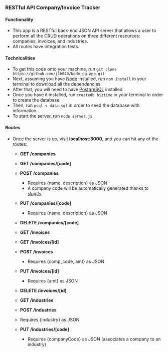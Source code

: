 ### RESTful API Company/Invoice Tracker

#### Functionality

- This app is a RESTful back-end JSON API server that allows a user to perform all the CRUD operations on three different resources: companies, invoices, and industries.
- All routes have integration tests.

#### Technicalities

- To get this code onto your machine, run `git clone https://github.com/jlh040/Node-pg-app.git`
- Next, assuming you have [Node](https://nodejs.org/en/) installed, run `npm install` in your terminal to download all the dependencies
- After that, you will need to have [PostgreSQL](https://www.postgresql.org/) installed
- Once you have it installed, run `createdb biztime` in your terminal in order to create the database.
- Then,  run `psql < data.sql` in order to seed the database with information.
- To start the server, run `node server.js`

#### Routes

- Once the server is up, visit **localhost:3000**, and you can hit any of the routes:

  - **GET /companies**
  - **GET /companies/[code]**
  - **POST /companies**

    - Requires {name, description} as JSON
    - A company code will be automatically generated thanks to [slugify](https://www.npmjs.com/package/slugify).
  - **PUT /companies/[code]**
  
    - Requires {name, description} as JSON
  - **DELETE /companies/[code]**
  - **GET /invoices**
  - **GET /invoices/[id]**
  - **POST /invoices**
  
    - Requires {comp_code, amt} as JSON
  - **PUT /invoices/[id]**
  
    - Requires {amt} as JSON
  - **DELETE /invoices/[id]**
  - **GET /industries**
  - **POST /industries**
  - Requires {industry} as JSON
  
  - **PUT /industries/[code]**
    - Requires {companyCode} as JSON (associates a company to an industry)
  
  


